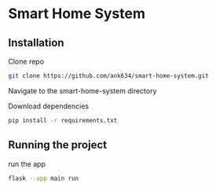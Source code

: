 # Smart Home System
## Installation
Clone repo
```bash
git clone https://github.com/ank634/smart-home-system.git
```
Navigate to the smart-home-system directory

Download dependencies
```bash
pip install -r requirements.txt
```
## Running the project
run the app
```bash
flask --app main run
``` 